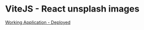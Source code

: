 # ViteJS - React unsplash images

[Working Application - Deployed](https://vite-unsplash-image.netlify.app/)

